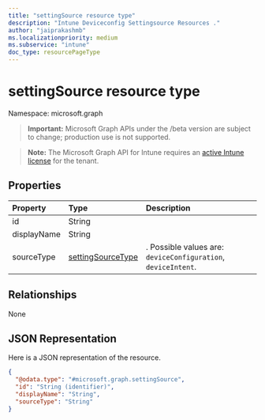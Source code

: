 ```yaml
---
title: "settingSource resource type"
description: "Intune Deviceconfig Settingsource Resources ."
author: "jaiprakashmb"
ms.localizationpriority: medium
ms.subservice: "intune"
doc_type: resourcePageType
---
```


# settingSource resource type

Namespace: microsoft.graph

> **Important:** Microsoft Graph APIs under the /beta version are subject to change; production use is not supported.

> **Note:** The Microsoft Graph API for Intune requires an [active Intune license](https://go.microsoft.com/fwlink/?linkid=839381) for the tenant.



## Properties
|Property|Type|Description|
|:---|:---|:---|
|id|String||
|displayName|String||
|sourceType|[settingSourceType](../resources/intune-shared-settingsourcetype.md)|. Possible values are: `deviceConfiguration`, `deviceIntent`.|

## Relationships
None

## JSON Representation
Here is a JSON representation of the resource.
<!-- {
  "blockType": "resource",
  "@odata.type": "microsoft.graph.settingSource"
}
-->
``` json
{
  "@odata.type": "#microsoft.graph.settingSource",
  "id": "String (identifier)",
  "displayName": "String",
  "sourceType": "String"
}
```
